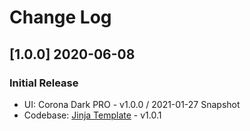 # Change Log

## [1.0.0] 2020-06-08
### Initial Release

- UI: Corona Dark PRO - v1.0.0 / 2021-01-27 Snapshot
- Codebase: [Jinja Template](https://github.com/app-generator/theme-jinja2/releases) - v1.0.1

